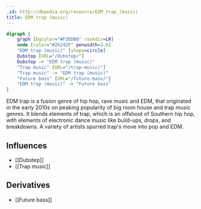 ```yaml
---
_id: http://dbpedia.org/resource/EDM_trap_(music)
title: EDM trap (music)
---
```


```dot
digraph {
	graph [bgcolor="#F3DDB8" rankdir=LR]
	node [color="#26242F" penwidth=3.0]
	"EDM trap (music)" [shape=circle]
	Dubstep [URL="/dubstep/"]
	Dubstep -> "EDM trap (music)"
	"Trap music" [URL="/trap-music/"]
	"Trap music" -> "EDM trap (music)"
	"Future bass" [URL="/future-bass/"]
	"EDM trap (music)" -> "Future bass"
}
```

EDM trap is a fusion genre of hip hop, rave music and EDM, that originated in the early 2010s on peaking popularity of big room house and trap music genres. It blends elements of trap, which is an offshoot of Southern hip hop, with elements of electronic dance music like build-ups, drops, and breakdowns. A variety of artists spurred trap's move into pop and EDM.

## Influences
- [[Dubstep]]
- [[Trap music]]

## Derivatives
- [[Future bass]]
